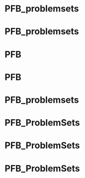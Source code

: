# PFB_problemsets
# PFB_problemsets
# PFB
# PFB
# PFB_problemsets
# PFB_ProblemSets
# PFB_ProblemSets
# PFB_ProblemSets
